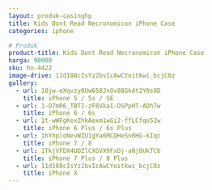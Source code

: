 ```yaml
---
layout: produk-casinghp
title: Kids Dont Read Necronomicon iPhone Case
categories: iphone

# Produk
product-title: Kids Dont Read Necronomicon iPhone Case
harga: 90000
sku: hn-4422
image-drive: 11d188cIsYz2bvIcAwCYoitkwi_bcjC0z
gallery:
  - url: 18jw-eXqvzy0Uw658JnOv88Gk4t2Y0s0D
    title: iPhone 5 / 5s / SE
  - url: 1-O7mR6_TBTI-zF8VkaI-DSPpHT-ADh7w
    title: iPhone 6 / 6s
  - url: 1t-wWFgKexZhkAexm1wGi2-ffLCfqo52w
    title: iPhone 6 Plus / 6s Plus
  - url: 1hYhploNevWZU1gYa6MCOHeSn6HG-kIqc
    title: iPhone 7 / 8
  - url: 1TkjVFDX4UOZlCXGVX9FxDj-aNj0UkTCb
    title: iPhone 7 Plus / 8 Plus
  - url: 11d188cIsYz2bvIcAwCYoitkwi_bcjC0z
    title: iPhone X
---
```

